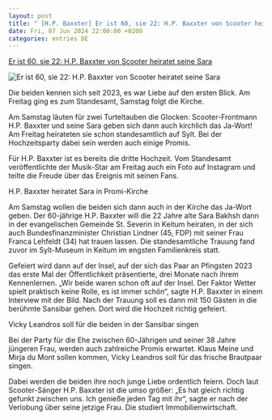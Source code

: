```yaml
---
layout: post
title: " [H.P. Baxxter] Er ist 60, sie 22: H.P. Baxxter von Scooter heiratet seine Sara"
date: Fri, 07 Jun 2024 22:00:00 +0200
categories: entries DE
---
```

[Er ist 60, sie 22: H.P. Baxxter von Scooter heiratet seine Sara](https://www.berliner-kurier.de/show/er-ist-60-sie-22-hp-baxxter-von-scooter-heiratet-seine-sara-li.2222816)

![Er ist 60, sie 22: H.P. Baxxter von Scooter heiratet seine Sara](https://berliner-zeitung.imgix.net/2024/06/07/038e868e-67f5-4ccc-ba50-2c183ec6e4a8.jpeg?w=1024&auto=format)

Die beiden kennen sich seit 2023, es war Liebe auf den ersten Blick. Am Freitag ging es zum Standesamt, Samstag folgt die Kirche.

Am Samstag läuten für zwei Turteltauben die Glocken: Scooter-Frontmann H.P. Baxxter und seine Sara geben sich dann auch kirchlich das Ja-Wort! Am Freitag heirateten sie schon standesamtlich auf Sylt. Bei der Hochzeitsparty dabei sein werden auch einige Promis.

Für H.P. Baxxter ist es bereits die dritte Hochzeit. Vom Standesamt veröffentlichte der Musik-Star am Freitag auch ein Foto auf Instagram und teilte die Freude über das Ereignis mit seinen Fans.

H.P. Baxxter heiratet Sara in Promi-Kirche

Am Samstag wollen die beiden sich dann auch in der Kirche das Ja-Wort geben. Der 60-jährige H.P. Baxxter will die 22 Jahre alte Sara Bakhsh dann in der evangelischen Gemeinde St. Severin in Keitum heiraten, in der sich auch Bundesfinanzminister Christian Lindner (45, FDP) mit seiner Frau Franca Lehfeldt (34) hat trauen lassen. Die standesamtliche Trauung fand zuvor im Sylt-Museum in Keitum im engsten Familienkreis statt.

Gefeiert wird dann auf der Insel, auf der sich das Paar an Pfingsten 2023 das erste Mal der Öffentlichkeit präsentierte, drei Monate nach ihrem Kennenlernen. „Wir beide waren schon oft auf der Insel. Der Faktor Wetter spielt praktisch keine Rolle, es ist immer schön“, sagte H.P. Baxxter in einem Interview mit der Bild. Nach der Trauung soll es dann mit 150 Gästen in die berühmte Sansibar gehen. Dort wird die Hochzeit richtig gefeiert.

Vicky Leandros soll für die beiden in der Sansibar singen

Bei der Party für die Ehe zwischen 60-Jährigen und seiner 38 Jahre jüngeren Frau, werden auch zahlreiche Promis erwartet. Klaus Meine und Mirja du Mont sollen kommen, Vicky Leandros soll für das frische Brautpaar singen.

Dabei werden die beiden ihre noch junge Liebe ordentlich feiern. Doch laut Scooter-Sänger H.P. Baxxter ist die umso größer: „Es hat gleich richtig gefunkt zwischen uns. Ich genieße jeden Tag mit ihr“, sagte er nach der Verlobung über seine jetzige Frau. Die studiert Immobilienwirtschaft.

